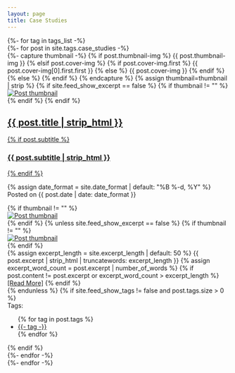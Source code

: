 ```yaml
---
layout: page
title: Case Studies
---
```


<div id="full-tags-list">
    {%- for tag in tags_list -%}
    <div class="post-list">
        {%- for post in site.tags.case_studies -%}
        <article class="post-preview">
            {%- capture thumbnail -%}
                {% if post.thumbnail-img %}
                    {{ post.thumbnail-img }}
                {% elsif post.cover-img %}
                    {% if post.cover-img.first %}
                        {{ post.cover-img[0].first.first }}
                    {% else %}
                        {{ post.cover-img }}
                    {% endif %}
                {% else %}
                {% endif %}
            {% endcapture %}
            {% assign thumbnail=thumbnail | strip %}
            {% if site.feed_show_excerpt == false %}
            {% if thumbnail != "" %}
            <div class="post-image post-image-normal">
                <a href="{{ post.url | absolute_url }}" aria-label="Thumbnail">
                    <img src="{{ thumbnail | absolute_url }}" alt="Post thumbnail">
                </a>
            </div>
            {% endif %}
            {% endif %}
            <a href="{{ post.url | absolute_url }}">
                <h2 class="post-title">{{ post.title | strip_html }}</h2>
                {% if post.subtitle %}
                    <h3 class="post-subtitle">
                    {{ post.subtitle | strip_html }}
                    </h3>
                {% endif %}
            </a>
            <p class="post-meta">
                {% assign date_format = site.date_format | default: "%B %-d, %Y" %}
                Posted on {{ post.date | date: date_format }}
            </p>
            {% if thumbnail != "" %}
                <div class="post-image post-image-small">
                    <a href="{{ post.url | absolute_url }}" aria-label="Thumbnail">
                        <img src="{{ thumbnail | absolute_url }}" alt="Post thumbnail">
                    </a>
                </div>
            {% endif %}
            {% unless site.feed_show_excerpt == false %}
            {% if thumbnail != "" %}
            <div class="post-image post-image-short">
                <a href="{{ post.url | absolute_url }}" aria-label="Thumbnail">
                    <img src="{{ thumbnail | absolute_url }}" alt="Post thumbnail">
                </a>
            </div>
            {% endif %}
            <div class="post-entry">
                {% assign excerpt_length = site.excerpt_length | default: 50 %}
                {{ post.excerpt | strip_html | truncatewords: excerpt_length }}
                {% assign excerpt_word_count = post.excerpt | number_of_words %}
                {% if post.content != post.excerpt or excerpt_word_count > excerpt_length %}
                <a href="{{ post.url | absolute_url }}" class="post-read-more">[Read&nbsp;More]</a>
                {% endif %}
            </div>
            {% endunless %}
            {% if site.feed_show_tags != false and post.tags.size > 0 %}
            <div class="blog-tags">
                <span>Tags:</span>
                <!-- role="list" needed so that `list-style: none` in Safari doesn't remove the list semantics -->
                <ul class="d-inline list-inline" role="list">
                    {% for tag in post.tags %}
                    <li class="list-inline-item">
                        <a href="{{ '/tags' | absolute_url }}#{{- tag -}}">{{- tag -}}</a>
                    </li>
                    {% endfor %}
                </ul>
            </div>
            {% endif %}
    </article>
        {%- endfor -%}
    </div>
    {%- endfor -%}
</div>